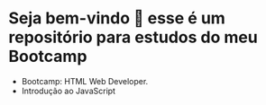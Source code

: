 # Seja bem-vindo :wave: esse é um repositório para estudos do meu Bootcamp



- Bootcamp: HTML Web Developer.
- Introdução ao JavaScript

